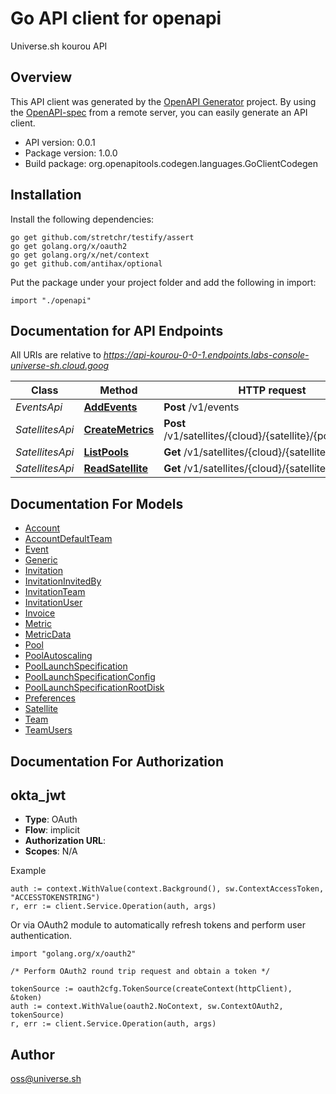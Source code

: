 # Go API client for openapi

Universe.sh kourou API

## Overview
This API client was generated by the [OpenAPI Generator](https://openapi-generator.tech) project.  By using the [OpenAPI-spec](https://www.openapis.org/) from a remote server, you can easily generate an API client.

- API version: 0.0.1
- Package version: 1.0.0
- Build package: org.openapitools.codegen.languages.GoClientCodegen

## Installation

Install the following dependencies:

```shell
go get github.com/stretchr/testify/assert
go get golang.org/x/oauth2
go get golang.org/x/net/context
go get github.com/antihax/optional
```

Put the package under your project folder and add the following in import:

```golang
import "./openapi"
```

## Documentation for API Endpoints

All URIs are relative to *https://api-kourou-0-0-1.endpoints.labs-console-universe-sh.cloud.goog*

Class | Method | HTTP request | Description
------------ | ------------- | ------------- | -------------
*EventsApi* | [**AddEvents**](docs/EventsApi.md#addevents) | **Post** /v1/events | 
*SatellitesApi* | [**CreateMetrics**](docs/SatellitesApi.md#createmetrics) | **Post** /v1/satellites/{cloud}/{satellite}/{pool}/metrics | 
*SatellitesApi* | [**ListPools**](docs/SatellitesApi.md#listpools) | **Get** /v1/satellites/{cloud}/{satellite}/pools | 
*SatellitesApi* | [**ReadSatellite**](docs/SatellitesApi.md#readsatellite) | **Get** /v1/satellites/{cloud}/{satellite} | 


## Documentation For Models

 - [Account](docs/Account.md)
 - [AccountDefaultTeam](docs/AccountDefaultTeam.md)
 - [Event](docs/Event.md)
 - [Generic](docs/Generic.md)
 - [Invitation](docs/Invitation.md)
 - [InvitationInvitedBy](docs/InvitationInvitedBy.md)
 - [InvitationTeam](docs/InvitationTeam.md)
 - [InvitationUser](docs/InvitationUser.md)
 - [Invoice](docs/Invoice.md)
 - [Metric](docs/Metric.md)
 - [MetricData](docs/MetricData.md)
 - [Pool](docs/Pool.md)
 - [PoolAutoscaling](docs/PoolAutoscaling.md)
 - [PoolLaunchSpecification](docs/PoolLaunchSpecification.md)
 - [PoolLaunchSpecificationConfig](docs/PoolLaunchSpecificationConfig.md)
 - [PoolLaunchSpecificationRootDisk](docs/PoolLaunchSpecificationRootDisk.md)
 - [Preferences](docs/Preferences.md)
 - [Satellite](docs/Satellite.md)
 - [Team](docs/Team.md)
 - [TeamUsers](docs/TeamUsers.md)


## Documentation For Authorization



## okta_jwt


- **Type**: OAuth
- **Flow**: implicit
- **Authorization URL**: 
- **Scopes**: N/A

Example

```golang
auth := context.WithValue(context.Background(), sw.ContextAccessToken, "ACCESSTOKENSTRING")
r, err := client.Service.Operation(auth, args)
```

Or via OAuth2 module to automatically refresh tokens and perform user authentication.

```golang
import "golang.org/x/oauth2"

/* Perform OAuth2 round trip request and obtain a token */

tokenSource := oauth2cfg.TokenSource(createContext(httpClient), &token)
auth := context.WithValue(oauth2.NoContext, sw.ContextOAuth2, tokenSource)
r, err := client.Service.Operation(auth, args)
```



## Author

oss@universe.sh

